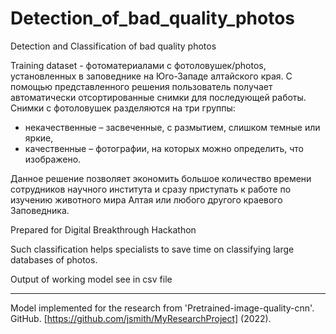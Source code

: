 # Detection_of_bad_quality_photos
Detection  and Classification of bad quality photos

Training dataset - фотоматериалами с фотоловушек/photos, установленных в заповеднике на Юго-Западе алтайского края. С помощью представленного решения пользователь получает автоматически отсортированные снимки для последующей работы. Снимки с фотоловушек разделяются на три группы: 
* некачественные – засвеченные, с  размытием, слишком темные или яркие, 
* качественные – фотографии, на которых можно определить, что изображено.

Данное решение позволяет экономить большое количество времени сотрудников научного института и сразу приступать к работе по изучению животного мира Алтая или любого другого краевого Заповедника.

Prepared for Digital Breakthrough Hackathon

Such classification helps specialists to save time on classifying large databases of photos. 

Output of working model see in csv file

_ _ _ _ _ _ _ _ _ _ _ _ _ _ _
Model implemented for the research from 'Pretrained-image-quality-cnn'. GitHub. [https://github.com/jsmith/MyResearchProject] (2022).
